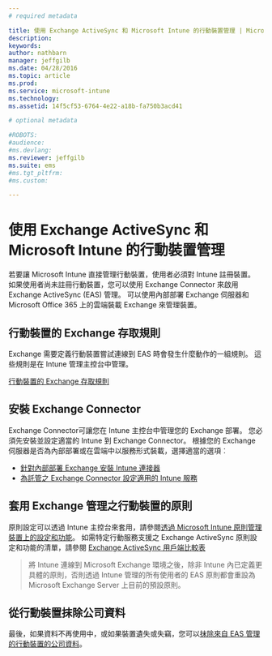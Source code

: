 ```yaml
---
# required metadata

title: 使用 Exchange ActiveSync 和 Microsoft Intune 的行動裝置管理 | Microsoft Intune
description:
keywords:
author: nathbarn
manager: jeffgilb
ms.date: 04/28/2016
ms.topic: article
ms.prod:
ms.service: microsoft-intune
ms.technology:
ms.assetid: 14f5cf53-6764-4e22-a18b-fa750b3acd41

# optional metadata

#ROBOTS:
#audience:
#ms.devlang:
ms.reviewer: jeffgilb
ms.suite: ems
#ms.tgt_pltfrm:
#ms.custom:

---
```


# 使用 Exchange ActiveSync 和 Microsoft Intune 的行動裝置管理
若要讓 Microsoft Intune 直接管理行動裝置，使用者必須對 Intune 註冊裝置。 如果使用者尚未註冊行動裝置，您可以使用 Exchange Connector 來啟用 Exchange ActiveSync (EAS) 管理。 可以使用內部部署 Exchange 伺服器和 Microsoft Office 365 上的雲端裝載 Exchange 來管理裝置。

## 行動裝置的 Exchange 存取規則 ##

Exchange 需要定義行動裝置嘗試連線到 EAS 時會發生什麼動作的一組規則。 這些規則是在 Intune 管理主控台中管理。

[行動裝置的 Exchange 存取規則](exchange-access-rules-for-mobile-devices.md)

## 安裝 Exchange Connector
Exchange Connector可讓您在 Intune 主控台中管理您的 Exchange 部署。 您必須先安裝並設定適當的 Intune 到 Exchange Connector。 根據您的 Exchange 伺服器是否為內部部署或在雲端中以服務形式裝載，選擇適當的選項︰

-   [針對內部部署 Exchange 安裝 Intune 連接器](intune-on-premises-exchange-connector.md)
-   [為託管之 Exchange Connector 設定適用的 Intune 服務](intune-service-to-service-exchange-connector.md)

## 套用 Exchange 管理之行動裝置的原則
原則設定可以透過 Intune 主控台來套用，請參閱[透過 Microsoft Intune 原則管理裝置上的設定和功能](manage-settings-and-features-on-your-devices-with-microsoft-intune-policies.md)。 如需特定行動服務支援之 Exchange ActiveSync 原則設定和功能的清單，請參閱 [Exchange ActiveSync 用戶端比較表](http://go.microsoft.com/fwlink/?LinkId=247270)

> 將 Intune 連線到 Microsoft Exchange 環境之後，除非 Intune 內已定義更具體的原則，否則透過 Intune 管理的所有使用者的 EAS 原則都會重設為 Microsoft Exchange Server 上目前的預設原則。

## 從行動裝置抹除公司資料
最後，如果資料不再使用中，或如果裝置遺失或失竊，您可以[抹除來自 EAS 管理的行動裝置的公司資料](wipe-for-exchange-managed-mobile-devices.md)。


<!--HONumber=May16_HO2-->


